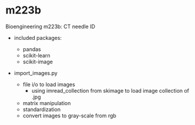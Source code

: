 # m223b
Bioengineering m223b: CT needle ID

* included packages:
    * pandas
    * scikit-learn
    * scikit-image

* import_images.py
    * file i/o to load images
        * using imread_collection from skimage to load image collection of .jpg 
    * matrix manipulation
    * standardization
    * convert images to gray-scale from rgb


